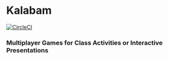 # Kalabam
[![CircleCI](https://circleci.com/gh/chr-ge/kalabam.svg?style=svg&circle-token=61c56c9b4e9088d7f0b1e2b67d994a7c27df4f29)](https://circleci.com/gh/chr-ge/kalabam)

### Multiplayer Games for Class Activities or Interactive Presentations
